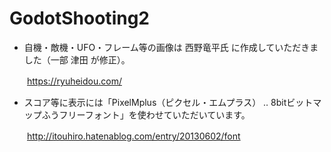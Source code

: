 # GodotShooting2

- 自機・敵機・UFO・フレーム等の画像は 西野竜平氏 に作成していただきました（一部 津田 が修正）。

　　https://ryuheidou.com/
- スコア等に表示には「PixelMplus（ピクセル・エムプラス） ‥ 8bitビットマップふうフリーフォント」を使わせていただいています。

　　http://itouhiro.hatenablog.com/entry/20130602/font

